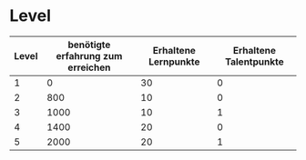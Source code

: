 # Level

| Level | benötigte erfahrung zum erreichen | Erhaltene Lernpunkte | Erhaltene Talentpunkte |
| ----- | --------------------------------- | -------------------- | ---------------------- |
| 1     | 0                                 | 30                   | 0                      |
| 2     | 800                               | 10                   | 0                      |
| 3     | 1000                              | 10                   | 1                      |
| 4     | 1400                              | 20                   | 0                      |
| 5     | 2000                              | 20                   | 1                      |